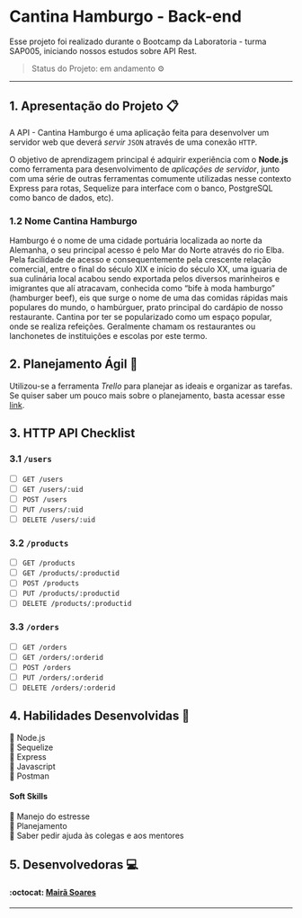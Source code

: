 
# Cantina Hamburgo - Back-end

Esse projeto foi realizado durante o Bootcamp da Laboratoria - turma SAP005, iniciando nossos estudos sobre API Rest.

> Status do Projeto: em andamento :gear:

---


## 1. Apresentação do Projeto :clipboard:

A API - Cantina Hamburgo é uma aplicação feita para desenvolver um servidor web que deverá _servir_ `JSON` através de uma conexão `HTTP`.

O objetivo de aprendizagem principal é adquirir experiência com o **Node.js** como ferramenta para desenvolvimento de _aplicações de servidor_, junto com uma série de outras ferramentas comumente utilizadas nesse contexto
 Express para rotas, Sequelize para interface com o banco, PostgreSQL como banco de dados, etc).

### 1.2 Nome Cantina Hamburgo

Hamburgo é o nome de uma cidade portuária localizada ao norte da Alemanha, o seu principal acesso é pelo Mar do Norte através do rio Elba. Pela facilidade de acesso e consequentemente pela crescente relação comercial, entre o final do século XIX e início do século XX, uma iguaria de sua culinária local acabou sendo exportada pelos diversos marinheiros e imigrantes que alí atracavam, conhecida como “bife à moda hamburgo” (hamburger beef), eis que surge o nome de uma das comidas rápidas mais populares do mundo, o hambúrguer, prato principal do cardápio de nosso restaurante.
Cantina por ter se popularizado como um espaço popular, onde se realiza refeições. Geralmente chamam os restaurantes ou lanchonetes de instituições e escolas por este termo.


## 2. Planejamento Ágil :memo:

Utilizou-se a ferramenta _Trello_ para planejar as ideais e organizar as tarefas.
Se quiser saber um pouco mais sobre o planejamento, basta acessar esse [link](https://trello.com/b/BSJukpcm/bq-api).

## 3. HTTP API Checklist

### 3.1 `/users`

* [ ] `GET /users`
* [ ] `GET /users/:uid`
* [ ] `POST /users`
* [ ] `PUT /users/:uid`
* [ ] `DELETE /users/:uid`

### 3.2 `/products`

* [ ] `GET /products`
* [ ] `GET /products/:productid`
* [ ] `POST /products`
* [ ] `PUT /products/:productid`
* [ ] `DELETE /products/:productid`

### 3.3 `/orders`

* [ ] `GET /orders`
* [ ] `GET /orders/:orderid`
* [ ] `POST /orders`
* [ ] `PUT /orders/:orderid`
* [ ] `DELETE /orders/:orderid`

## 4. Habilidades Desenvolvidas :dart:

:pushpin: Node.js<br>
:pushpin: Sequelize <br>
:pushpin: Express<br>
:pushpin: Javascript <br>
:pushpin: Postman<br>



#### Soft Skills

:pushpin: Manejo do estresse<br>
:pushpin: Planejamento<br>
:pushpin: Saber pedir ajuda às colegas e aos mentores

## 5. Desenvolvedoras :computer:

#### :octocat: [**Mairã Soares**](https://github.com/MairaSoares) 

---
